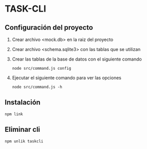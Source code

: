 # TASK-CLI

## Configuración del proyecto

1. Crear archivo <mock.db> en la raiz del proyecto

2. Crear archivo <schema.sqlite3> con las tablas que se utilizan

3. Crear las tablas de la base de datos con el siguiente comando

    ```
    node src/command.js config
    ```

4. Ejecutar el siguiente comando para ver las opciones
    ```
    node src/command.js -h
    ```

## Instalación

```
npm link
```

## Eliminar cli

```
npm unlik taskcli
```